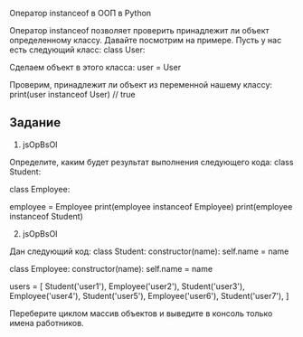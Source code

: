 Оператор instanceof в ООП в Python

Оператор instanceof позволяет проверить принадлежит ли объект определенному классу. Давайте посмотрим на примере. Пусть у нас есть следующий класс:
class User:
	


Сделаем объект в этого класса:
user = User 

Проверим, принадлежит ли объект из переменной нашему классу:
print(user instanceof User)  // true

## Задание

1. jsOpBsOI

Определите, каким будет результат выполнения следующего кода:
class Student:
	

class Employee:
	


 employee = Employee 
print(employee instanceof Employee) 
print(employee instanceof Student) 

2. jsOpBsOI

Дан следующий код:
class Student:
	constructor(name):
		self.name = name 
	

class Employee:
	constructor(name):
		self.name = name 
	


users = [
	 Student('user1'),
	 Employee('user2'),
	 Student('user3'),
	 Employee('user4'),
	 Student('user5'),
	 Employee('user6'),
	 Student('user7'),
] 

Переберите циклом массив объектов и выведите в консоль только имена работников. 
